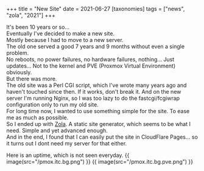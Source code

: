 +++
title = "New Site"
date = 2021-06-27
[taxonomies]
tags = ["news", "zola", "2021"]
+++

It's been 10 years or so...  
Eventually I've decided to make a new site.  
Mostly because I had to move to a new server.  
The old one served a good 7 years and 9 months without even a single problem.  
No reboots, no power failures, no hardware failures, nothing... Just updates... Not to the kernel and PVE (Proxmox Virtual Environment) obviously.  
But there was more.  
The old site was a Perl CGI script, which I've wrote many years ago and haven't touched since then. If it works, don't break it. And on the new server I'm running Nginx, so I was too lazy to do the fastcgi/fcgiwrap configuration only to run my old site.  
For long time now, I wanted to use something simple for the site. To ease me as much as possible.  
So I ended up with [Zola](https://getzola.org). A static site generator, which seems to be what I need. Simple and yet advanced enough.  
And in the end, I found that I can easily put the site in CloudFlare Pages... so it turns out I dont need my server for that either.

Here is an uptime, which is not seen everyday.
{{ image(src="/pmox.itc.bg.png") }}
{{ image(src="/pmox.itc.bg.pve.png") }}
